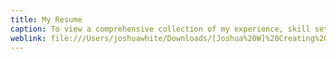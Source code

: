 ```yaml
---
title: My Resume
caption: To view a comprehensive collection of my experience, skill sets, and values, please refer to my PDF resume 
weblink: file:///Users/joshuawhite/Downloads/[Joshua%20W]%20Creating%20Your%20Resume_%20Revise%20Your%20Resume%20-%20(Resume%20Updates).pdf
---
```

